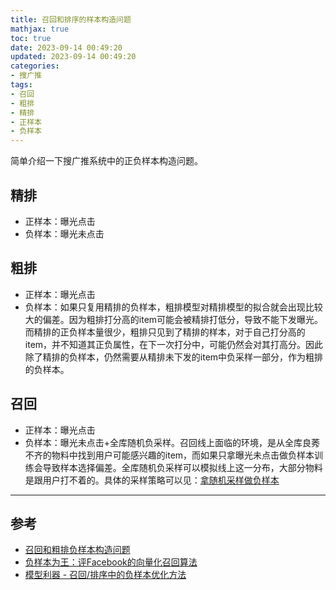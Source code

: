 ```yaml
---
title: 召回和排序的样本构造问题
mathjax: true
toc: true
date: 2023-09-14 00:49:20
updated: 2023-09-14 00:49:20
categories:
- 搜广推
tags:
- 召回
- 粗排
- 精排
- 正样本
- 负样本
---
```

简单介绍一下搜广推系统中的正负样本构造问题。

<!--more-->

## 精排
- 正样本：曝光点击
- 负样本：曝光未点击

## 粗排
- 正样本：曝光点击
- 负样本：如果只复用精排的负样本，粗排模型对精排模型的拟合就会出现比较大的偏差。因为粗排打分高的item可能会被精排打低分，导致不能下发曝光。而精排的正负样本量很少，粗排只见到了精排的样本，对于自己打分高的item，并不知道其正负属性，在下一次打分中，可能仍然会对其打高分。因此除了精排的负样本，仍然需要从精排未下发的item中负采样一部分，作为粗排的负样本。

## 召回
- 正样本：曝光点击
- 负样本：曝光未点击+全库随机负采样。召回线上面临的环境，是从全库良莠不齐的物料中找到用户可能感兴趣的item，而如果只拿曝光未点击做负样本训练会导致样本选择偏差。全库随机负采样可以模拟线上这一分布，大部分物料是跟用户打不着的。具体的采样策略可以见：[拿随机采样做负样本](https://zhuanlan.zhihu.com/p/165064102)


___

## 参考
- [召回和粗排负样本构造问题](https://zhuanlan.zhihu.com/p/352961688)
- [负样本为王：评Facebook的向量化召回算法](https://zhuanlan.zhihu.com/p/165064102)
- [模型利器 - 召回/排序中的负样本优化方法](https://zhuanlan.zhihu.com/p/453776850)

